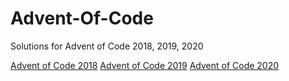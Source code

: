 # Advent-Of-Code
Solutions for Advent of Code 2018, 2019, 2020

<a href="https://adventofcode.com/2018" target="_blank">Advent of Code 2018</a>
<a href="https://adventofcode.com/2019" target="_blank">Advent of Code 2019</a>
<a href="https://adventofcode.com/2020" target="_blank">Advent of Code 2020</a>
